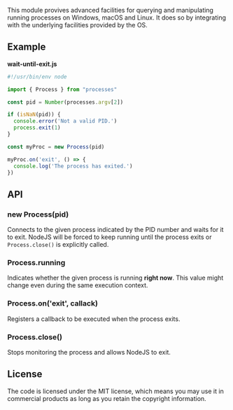 
This module provives advanced facilities for querying and manipulating running
processes on Windows, macOS and Linux. It does so by integrating with the
underlying facilities provided by the OS.

## Example

**wait-until-exit.js**
```js
#!/usr/bin/env node

import { Process } from "processes"

const pid = Number(processes.argv[2])

if (isNaN(pid)) {
  console.error('Not a valid PID.')
  process.exit(1)
}

const myProc = new Process(pid)

myProc.on('exit', () => {
  console.log('The process has exited.')
})
```

## API

### new Process(pid)

Connects to the given process indicated by the PID number and waits for it to
exit. NodeJS will be forced to keep running until the process exits or
`Process.close()` is explicitly called.

### Process.running

Indicates whether the given process is running **right now**. This value might
change even during the same execution context.

### Process.on('exit', callack)

Registers a callback to be executed when the process exits.

### Process.close()

Stops monitoring the process and allows NodeJS to exit.

## License

The code is licensed under the MIT license, which means you may use it in
commercial products as long as you retain the copyright information.

